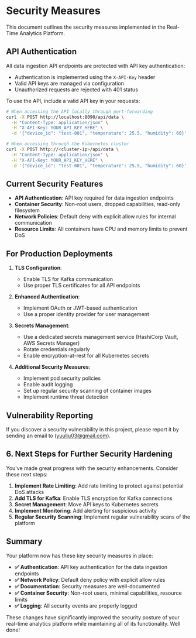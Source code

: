# Security Measures

This document outlines the security measures implemented in the Real-Time Analytics Platform.

## API Authentication

All data ingestion API endpoints are protected with API key authentication:
- Authentication is implemented using the `X-API-Key` header
- Valid API keys are managed via configuration
- Unauthorized requests are rejected with 401 status

To use the API, include a valid API key in your requests:

```bash
# When accessing the API locally through port-forwarding
curl -X POST http://localhost:8090/api/data \
  -H "Content-Type: application/json" \
  -H "X-API-Key: YOUR_API_KEY_HERE" \
  -d '{"device_id": "test-001", "temperature": 25.5, "humidity": 60}'

# When accessing through the Kubernetes cluster
curl -X POST http://<cluster-ip>/api/data \
  -H "Content-Type: application/json" \
  -H "X-API-Key: YOUR_API_KEY_HERE" \
  -d '{"device_id": "test-001", "temperature": 25.5, "humidity": 60}'
```

## Current Security Features

- **API Authentication**: API key required for data ingestion endpoints
- **Container Security**: Non-root users, dropped capabilities, read-only filesystem
- **Network Policies**: Default deny with explicit allow rules for internal communication
- **Resource Limits**: All containers have CPU and memory limits to prevent DoS

## For Production Deployments

1. **TLS Configuration**:
   - Enable TLS for Kafka communication
   - Use proper TLS certificates for all API endpoints

2. **Enhanced Authentication**:
   - Implement OAuth or JWT-based authentication
   - Use a proper identity provider for user management

3. **Secrets Management**:
   - Use a dedicated secrets management service (HashiCorp Vault, AWS Secrets Manager)
   - Rotate credentials regularly
   - Enable encryption-at-rest for all Kubernetes secrets

4. **Additional Security Measures**:
   - Implement pod security policies
   - Enable audit logging
   - Set up regular security scanning of container images
   - Implement runtime threat detection

## Vulnerability Reporting

If you discover a security vulnerability in this project, please report it by sending an email to (yuuliu03@gmail.com).

## 6. Next Steps for Further Security Hardening

You've made great progress with the security enhancements. Consider these next steps:

1. **Implement Rate Limiting**: Add rate limiting to protect against potential DoS attacks
2. **Add TLS for Kafka**: Enable TLS encryption for Kafka connections
3. **Secret Management**: Move API keys to Kubernetes secrets
4. **Implement Monitoring**: Add alerting for suspicious activity
5. **Regular Security Scanning**: Implement regular vulnerability scans of the platform

## Summary

Your platform now has these key security measures in place:
- **✅ Authentication**: API key authentication for the data ingestion endpoints
- **✅ Network Policy**: Default deny policy with explicit allow rules
- **✅ Documentation**: Security measures are well-documented
- **✅ Container Security**: Non-root users, minimal capabilities, resource limits
- **✅ Logging**: All security events are properly logged

These changes have significantly improved the security posture of your real-time analytics platform while maintaining all of its functionality. Well done!
